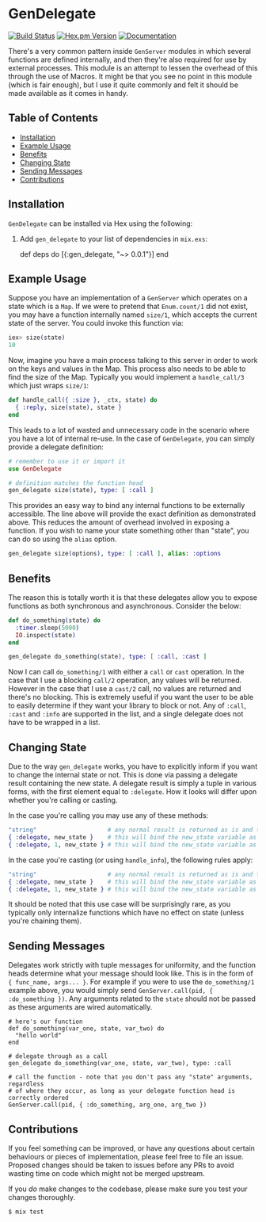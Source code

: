 # GenDelegate
[![Build Status](https://img.shields.io/travis/zackehh/gen_delegate.svg)](https://travis-ci.org/zackehh/gen_delegate) [![Hex.pm Version](https://img.shields.io/hexpm/v/gen_delegate.svg)](https://hex.pm/packages/gen_delegate) [![Documentation](https://img.shields.io/badge/docs-latest-yellowgreen.svg)](https://hexdocs.pm/gen_delegate/readme.html)

There's a very common pattern inside `GenServer` modules in which several functions are defined internally, and then they're also required for use by external processes. This module is an attempt to lessen the overhead of this through the use of Macros. It might be that you see no point in this module (which is fair enough), but I use it quite commonly and felt it should be made available as it comes in handy.

## Table of Contents

- [Installation](#installation)
- [Example Usage](#example-usage)
- [Benefits](#benefits)
- [Changing State](#changing-state)
- [Sending Messages](#sending-messages)
- [Contributions](#contributions)

## Installation

`GenDelegate` can be installed via Hex using the following:

  1. Add `gen_delegate` to your list of dependencies in `mix.exs`:

        def deps do
          [{:gen_delegate, "~> 0.0.1"}]
        end

## Example Usage

Suppose you have an implementation of a `GenServer` which operates on a state which is a `Map`. If we were to pretend that `Enum.count/1` did not exist, you may have a function internally named `size/1`, which accepts the current state of the server. You could invoke this function via:

```elixir
iex> size(state)
10
```

Now, imagine you have a main process talking to this server in order to work on the keys and values in the Map. This process also needs to be able to find the size of the Map. Typically you would implement a `handle_call/3` which just wraps `size/1`:

```elixir
def handle_call({ :size }, _ctx, state) do
  { :reply, size(state), state }
end
```

This leads to a lot of wasted and unnecessary code in the scenario where you have a lot of internal re-use. In the case of `GenDelegate`, you can simply provide a delegate definition:

```elixir
# remember to use it or import it
use GenDelegate

# definition matches the function head
gen_delegate size(state), type: [ :call ]
```

This provides an easy way to bind any internal functions to be externally accessible. The line above will provide the exact definition as demonstrated above. This reduces the amount of overhead involved in exposing a function. If you wish to name your state something other than "state", you can do so using the `alias` option.

```elixir
gen_delegate size(options), type: [ :call ], alias: :options
```

## Benefits

The reason this is totally worth it is that these delegates allow you to expose functions as both synchronous and asynchronous. Consider the below:

```elixir
def do_something(state) do
  :timer.sleep(5000)
  IO.inspect(state)
end

gen_delegate do_something(state), type: [ :call, :cast ]
```

Now I can call `do_something/1` with either a `call` or `cast` operation. In the case that I use a blocking `call/2` operation, any values will be returned. However in the case that I use a `cast/2` call, no values are returned and there's no blocking. This is extremely useful if you want the user to be able to easily determine if they want your library to block or not. Any of `:call`, `:cast` and `:info` are supported in the list, and a single delegate does not have to be wrapped in a list.

## Changing State

Due to the way `gen_delegate` works, you have to explicitly inform if you want to change the internal state or not. This is done via passing a delegate result containing the new state. A delegate result is simply a tuple in various forms, with the first element equal to `:delegate`. How it looks will differ upon whether you're calling or casting.

In the case you're calling you may use any of these methods:

```elixir
"string"                    # any normal result is returned as is and the state is not changed
{ :delegate, new_state }    # this will bind the new_state variable as the state, and return `nil`
{ :delegate, 1, new_state } # this will bind the new_state variable as the state, but will return `1`
```

In the case you're casting (or using `handle_info`), the following rules apply:

```elixir
"string"                    # any normal result is returned as is and the state is not changed
{ :delegate, new_state }    # this will bind the new_state variable as the state
{ :delegate, 1, new_state } # this will bind the new_state variable as the state, and will ignore `1`
```

It should be noted that this use case will be surprisingly rare, as you typically only internalize functions which have no effect on state (unless you're chaining them).

## Sending Messages

Delegates work strictly with tuple messages for uniformity, and the function heads determine what your message should look like. This is in the form of `{ func_name, args... }`. For example if you were to use the `do_something/1` example above, you would simply send `GenServer.call(pid, { :do_something })`. Any arguments related to the `state` should not be passed as these arguments are wired automatically.

```
# here's our function
def do_something(var_one, state, var_two) do
  "hello world"
end

# delegate through as a call
gen_delegate do_something(var_one, state, var_two), type: :call

# call the function - note that you don't pass any "state" arguments, regardless
# of where they occur, as long as your delegate function head is correctly ordered
GenServer.call(pid, { :do_something, arg_one, arg_two })
```

## Contributions

If you feel something can be improved, or have any questions about certain behaviours or pieces of implementation, please feel free to file an issue. Proposed changes should be taken to issues before any PRs to avoid wasting time on code which might not be merged upstream.

If you *do* make changes to the codebase, please make sure you test your changes thoroughly.

```elixir
$ mix test
```
